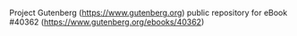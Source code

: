 Project Gutenberg (https://www.gutenberg.org) public repository for eBook #40362 (https://www.gutenberg.org/ebooks/40362)
